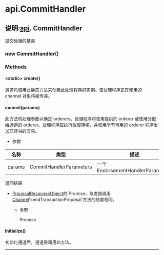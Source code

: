 # api.CommitHandler

## 说明:[api](https://hyperledger.github.io/fabric-sdk-node/release-1.4/module-api.html). CommitHandler

提交处理的基类

### new CommitHandler()

### Methods

#### &lt;static&gt; create()

通道将调用此静态方法来创建此处理程序的实例。该处理程序正在使用的 channel 对象将被传递。

#### commit(params)

此方法将处理参数以确定 orderers。处理程序将使用提供的 orderer 或使用分配给通道的 orderer。处理程序应执行故障转移，并使用所有可用的 orderer 程序发送已背书的交易。

- 参数

| 名称   | 类型                    | 描述                              |
| ------ | ----------------------- | --------------------------------- |
| params | CommitHandlerParameters | 一个 EndorsementHandlerParameters |

返回结果

- [ProposalResponseObject](https://hyperledger.github.io/fabric-sdk-node/release-1.4/global.html#ProposalResponseObject)的 Promise，与直接调用[Channel](https://hyperledger.github.io/fabric-sdk-node/release-1.4/Channel.html)'sendTransactionProposal'方法的结果相同。

  - 类型

    Promise

#### initialize()

初始化通道后，通道将调用此方法。

---
